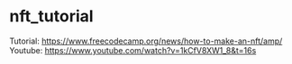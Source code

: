 # nft_tutorial
Tutorial: https://www.freecodecamp.org/news/how-to-make-an-nft/amp/
Youtube: https://www.youtube.com/watch?v=1kCfV8XW1_8&t=16s
